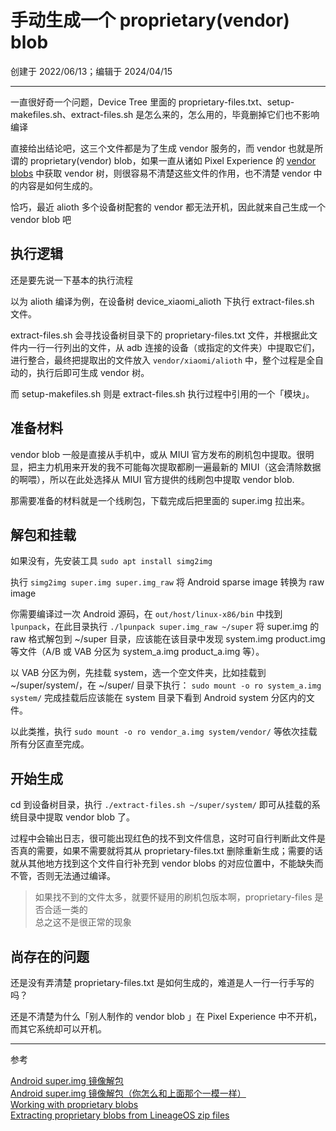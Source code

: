 # 手动生成一个 proprietary(vendor) blob

创建于 2022/06/13；编辑于 2024/04/15

---

一直很好奇一个问题，Device Tree 里面的 proprietary-files.txt、setup-makefiles.sh、extract-files.sh 是怎么来的，怎么用的，毕竟删掉它们也不影响编译

直接给出结论吧，这三个文件都是为了生成 vendor 服务的，而 vendor 也就是所谓的 proprietary(vendor) blob，如果一直从诸如 Pixel Experience 的 [vendor blobs](https://gitlab.pixelexperience.org/android/vendor-blobs) 中获取 vendor 树，则很容易不清楚这些文件的作用，也不清楚 vendor 中的内容是如何生成的。

恰巧，最近 alioth 多个设备树配套的 vendor 都无法开机，因此就来自己生成一个 vendor blob 吧

## 执行逻辑

还是要先说一下基本的执行流程

以为 alioth 编译为例，在设备树 device_xiaomi_alioth 下执行 extract-files.sh 文件。

extract-files.sh 会寻找设备树目录下的 proprietary-files.txt 文件，并根据此文件内一行一行列出的文件，从 adb 连接的设备（或指定的文件夹）中提取它们，进行整合，最终把提取出的文件放入 `vendor/xiaomi/alioth` 中，整个过程是全自动的，执行后即可生成 vendor 树。

而 setup-makefiles.sh 则是 extract-files.sh 执行过程中引用的一个「模块」。

## 准备材料

vendor blob 一般是直接从手机中，或从 MIUI 官方发布的刷机包中提取。很明显，把主力机用来开发的我不可能每次提取都刷一遍最新的 MIUI（这会清除数据的啊喂），所以在此处选择从 MIUI 官方提供的线刷包中提取 vendor blob.

那需要准备的材料就是一个线刷包，下载完成后把里面的 super.img 拉出来。

## 解包和挂载

如果没有，先安装工具 `sudo apt install simg2img`

执行 `simg2img super.img super.img_raw` 将 Android sparse image 转换为 raw image

你需要编译过一次 Android 源码，在 `out/host/linux-x86/bin` 中找到 `lpunpack`，在此目录执行 `./lpunpack super.img_raw ~/super` 将 super.img 的 raw 格式解包到 ~/super 目录，应该能在该目录中发现 system.img product.img 等文件（A/B 或 VAB 分区为 system_a.img product_a.img 等）。

以 VAB 分区为例，先挂载 system，选一个空文件夹，比如挂载到 ~/super/system/，在 ~/super/ 目录下执行： `sudo mount -o ro system_a.img system/` 完成挂载后应该能在 system 目录下看到 Android system 分区内的文件。

以此类推，执行 `sudo mount -o ro vendor_a.img system/vendor/` 等依次挂载所有分区直至完成。

## 开始生成

cd 到设备树目录，执行 `./extract-files.sh ~/super/system/` 即可从挂载的系统目录中提取 vendor blob 了。

过程中会输出日志，很可能出现红色的找不到文件信息，这时可自行判断此文件是否真的需要，如果不需要就将其从 proprietary-files.txt 删除重新生成；需要的话就从其他地方找到这个文件自行补充到 vendor blobs 的对应位置中，不能缺失而不管，否则无法通过编译。

> 如果找不到的文件太多，就要怀疑用的刷机包版本啊，proprietary-files 是否合适一类的  
> 总之这不是很正常的现象

## 尚存在的问题

还是没有弄清楚 proprietary-files.txt 是如何生成的，难道是人一行一行手写的吗？

还是不清楚为什么「别人制作的 vendor blob 」在 Pixel Experience 中不开机，而其它系统却可以开机。

---
参考

[Android super.img 镜像解包](https://www.jianshu.com/p/aa567960156c)  
[Android super.img 镜像解包（你怎么和上面那个一模一样）](https://blog.csdn.net/u012045061/article/details/119383397)  
[Working with proprietary blobs](https://wiki.lineageos.org/proprietary_blobs)  
[Extracting proprietary blobs from LineageOS zip files](https://wiki.lineageos.org/extracting_blobs_from_zips)
